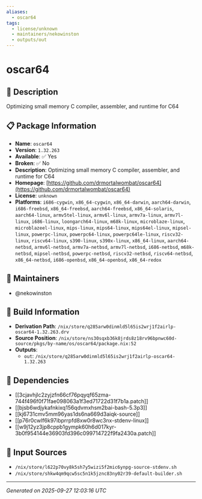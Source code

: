 ```yaml
---
aliases:
  - oscar64
tags:
  - license/unknown
  - maintainers/nekowinston
  - outputs/out
---
```


# oscar64

## 📝 Description

Optimizing small memory C compiler, assembler, and runtime for C64

## 📋 Package Information

- **Name**: `oscar64`
- **Version**: `1.32.263`
- **Available**: ✅ Yes
- **Broken**: ✅ No
- **Description**: Optimizing small memory C compiler, assembler, and runtime for C64
- **Homepage**: [https://github.com/drmortalwombat/oscar64](https://github.com/drmortalwombat/oscar64)
- **License**: `unknown`
- **Platforms**: `i686-cygwin`, `x86_64-cygwin`, `x86_64-darwin`, `aarch64-darwin`, `i686-freebsd`, `x86_64-freebsd`, `aarch64-freebsd`, `x86_64-solaris`, `aarch64-linux`, `armv5tel-linux`, `armv6l-linux`, `armv7a-linux`, `armv7l-linux`, `i686-linux`, `loongarch64-linux`, `m68k-linux`, `microblaze-linux`, `microblazeel-linux`, `mips-linux`, `mips64-linux`, `mips64el-linux`, `mipsel-linux`, `powerpc-linux`, `powerpc64-linux`, `powerpc64le-linux`, `riscv32-linux`, `riscv64-linux`, `s390-linux`, `s390x-linux`, `x86_64-linux`, `aarch64-netbsd`, `armv6l-netbsd`, `armv7a-netbsd`, `armv7l-netbsd`, `i686-netbsd`, `m68k-netbsd`, `mipsel-netbsd`, `powerpc-netbsd`, `riscv32-netbsd`, `riscv64-netbsd`, `x86_64-netbsd`, `i686-openbsd`, `x86_64-openbsd`, `x86_64-redox`
## 👥 Maintainers

- @nekowinston


## 🔧 Build Information

- **Derivation Path**: `/nix/store/q285arw0dinmld5l65is2wrj1f2airlp-oscar64-1.32.263.drv`
- **Source Position**: `/nix/store/ns30sqxb36k8jrds8z18rv96bpnwc60d-source/pkgs/by-name/os/oscar64/package.nix:52`
- **Outputs**:
  - `out`:  `/nix/store/q285arw0dinmld5l65is2wrj1f2airlp-oscar64-1.32.263`

## 🔗 Dependencies

- [[3cjavhjlc2zyjzfn66cf76pqyqf65zma-744f496f0f71fae098063a1f3ed71722d31f7b1a.patch]]
- [[bjsb6wdjykafnkixq156qdvmxhsm2bai-bash-5.3p3]]
- [[kj6731cmv5mm96yas1ds6na669d3aiqk-source]]
- [[p76r0cwlf6k97ibprrpfd8xw0r8wc3nx-stdenv-linux]]
- [[w9j12yz3jp8cppb1gympk60h6d017kyr-3b0f954144e36903fd396c099714722f9fa2430a.patch]]

## 📁 Input Sources

- `/nix/store/l622p70vy8k5sh7y5wizi5f2mic6ynpg-source-stdenv.sh`
- `/nix/store/shkw4qm9qcw5sc5n1k5jznc83ny02r39-default-builder.sh`

---
*Generated on 2025-09-27 12:03:16 UTC*
